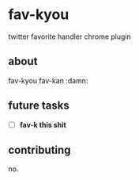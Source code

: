 # fav-kyou

twitter favorite handler chrome plugin

## about

fav-kyou fav-kan :damn:

## future tasks

- [ ] **fav-k this shit**

## contributing

no.
